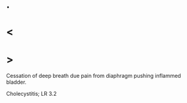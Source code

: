 # .

# <

# >

Cessation of deep breath due pain from diaphragm pushing inflammed bladder.

Cholecystitis; LR 3.2
